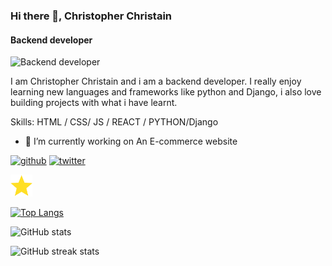 ### Hi there 👋, Christopher Christain
#### Backend developer
![Backend developer](https://arturssmirnovs.github.io/github-profile-readme-generator/images/banner.png)

I am Christopher Christain and i am a backend developer. I really enjoy learning new languages and frameworks like python and Django, i also love building projects with what i have learnt.

Skills: HTML / CSS/ JS / REACT / PYTHON/Django

- 🔭 I’m currently working on An E-commerce website  


[<img src='https://cdn.jsdelivr.net/npm/simple-icons@3.0.1/icons/github.svg' alt='github' height='40'>](https://github.com/christopher-christain)  [<img src='https://cdn.jsdelivr.net/npm/simple-icons@3.0.1/icons/twitter.svg' alt='twitter' height='40'>](https://twitter.com/@chris_nug)  

<a href='https://stars.github.com/'><img src='https://raw.githubusercontent.com/acervenky/animated-github-badges/master/assets/starbadge.gif' width='35' height='35'></a> 

[![Top Langs](https://github-readme-stats.vercel.app/api/top-langs/?username=christopher-christain)](https://github.com/anuraghazra/github-readme-stats)

![GitHub stats](https://github-readme-stats.vercel.app/api?username=christopher-christain&show_icons=true)  

![GitHub streak stats](https://github-readme-streak-stats.herokuapp.com/?user=christopher-christain)  

